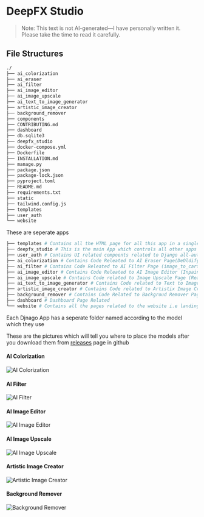 # DeepFX Studio

>Note:
This text is not AI-generated—I have personally written it. Please take the time to read it carefully.


## File Structures

```bash
./
├── ai_colorization
├── ai_eraser
├── ai_filter
├── ai_image_editor
├── ai_image_upscale
├── ai_text_to_image_generator
├── artistic_image_creator
├── background_remover
├── components
├── CONTRIBUTING.md
├── dashboard
├── db.sqlite3
├── deepfx_studio
├── docker-compose.yml
├── Dockerfile
├── INSTALLATION.md
├── manage.py
├── package.json
├── package-lock.json
├── pyproject.toml
├── README.md
├── requirements.txt
├── static
├── tailwind.config.js
├── templates
├── user_auth
└── website
```


These are seperate apps

```bash
├── templates # Contains all the HTML page for all this app in a single folder 
├── deepfx_studio # This is the main App which controls all other apps in this django project
├── user_auth # Contains UI related compoents related to Django all-auth
├── ai_colorization # Contains Code Releated to AI Eraser Page(DeOldify)
├── ai_filter # Contains Code Releated to AI Filter Page (image_to_cartoon)
├── ai_image_editor # Contains Code Releated to AI Image Editor (Inpaint-Anything)
├── ai_image_upscale # Contains Code related to Image Upscale Page (Real-ESRGAN)
├── ai_text_to_image_generator # Contains Code related to Text to Image Generator Page
├── artistic_image_creator # Contains Code related to Artistix Image Create (NST)
├── background_remover # Contains Code Related to Backgroud Remover Page (Is-NET)
├── dashboard # Dashboard Page Related
└── website # Contains all the pages related to the website i.e landing page, Abiout Page or etc 
```

Each Djnago App has a seperate folder named according to the model which they use

These are the pictures which will tell you where to place the models after you download them from [releases](https://github.com/XBastille/DeepFX-Studio/releases) page in github


#### AI Colorization

![AI Colorization](./images/ai_colorization_file_struct.png)

#### AI Filter

![AI Filter](./images/ai_filter_file_struct.png)

#### AI Image Editor

![AI Image Editor](./images/ai_image_editor_file_struct.png)

#### AI Image Upscale

![AI Image Upscale](./images/ai_image_upscale_file_struct.png)

#### Artistic Image Creator

![Artistic Image Creator](./images/artistic_image_creator_file_struct.png)

#### Background Remover

![Background Remover](./images/background_remover_file_struct.png)

